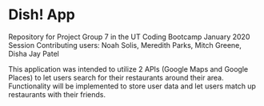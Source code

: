 # Dish! App
Repository for Project Group 7 in the UT Coding Bootcamp January 2020 Session
Contributing users: Noah Solis, Meredith Parks, Mitch Greene, Disha Jay Patel

This application was intended to utilize 2 APIs (Google Maps and Google Places) to let users search for their restaurants around their area. Functionality will be implemented to store user data and let users match up restaurants with their friends. 

